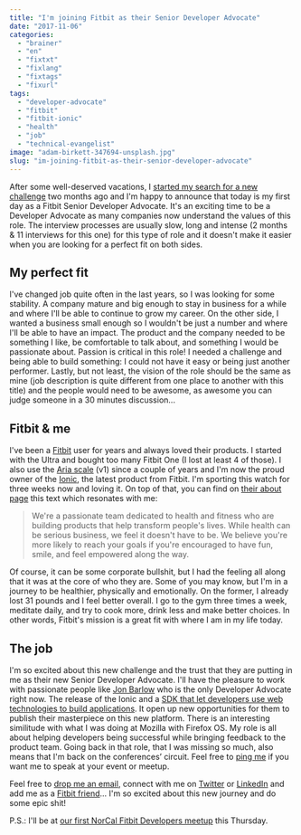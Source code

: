 ```yaml
---
title: "I'm joining Fitbit as their Senior Developer Advocate"
date: "2017-11-06"
categories: 
  - "brainer"
  - "en"
  - "fixtxt"
  - "fixlang"
  - "fixtags"
  - "fixurl"
tags: 
  - "developer-advocate"
  - "fitbit"
  - "fitbit-ionic"
  - "health"
  - "job"
  - "technical-evangelist"
image: "adam-birkett-347694-unsplash.jpg"
slug: "im-joining-fitbit-as-their-senior-developer-advocate"
---
```


After some well-deserved vacations, I [started my search for a new challenge](https://fred.dev/i-just-want-to-make-shit-happens-looking-for-a-new-opportunity/) two months ago and I'm happy to announce that today is my first day as a Fitbit Senior Developer Advocate. It's an exciting time to be a Developer Advocate as many companies now understand the values of this role. The interview processes are usually slow, long and intense (2 months & 11 interviews for this one) for this type of role and it doesn't make it easier when you are looking for a perfect fit on both sides.

## My perfect fit

I've changed job quite often in the last years, so I was looking for some stability. A company mature and big enough to stay in business for a while and where I'll be able to continue to grow my career. On the other side, I wanted a business small enough so I wouldn't be just a number and where I'll be able to have an impact. The product and the company needed to be something I like, be comfortable to talk about, and something I would be passionate about. Passion is critical in this role! I needed a challenge and being able to build something: I could not have it easy or being just another performer. Lastly, but not least, the vision of the role should be the same as mine (job description is quite different from one place to another with this title) and the people would need to be awesome, as awesome you can judge someone in a 30 minutes discussion...

## Fitbit & me

I've been a [Fitbit](https://www.fitbit.com/) user for years and always loved their products. I started with the Ultra and bought too many Fitbit One (I lost at least 4 of those). I also use the [Aria scale](https://www.fitbit.com/en-ca/shop/aria2) (v1) since a couple of years and I'm now the proud owner of the [Ionic](https://www.fitbit.com/en-ca/shop/ionic), the latest product from Fitbit. I'm sporting this watch for three weeks now and loving it. On top of that, you can find on [their about page](https://www.fitbit.com/en-ca/about) this text which resonates with me:

> We're a passionate team dedicated to health and fitness who are building products that help transform people's lives. While health can be serious business, we feel it doesn't have to be. We believe you're more likely to reach your goals if you're encouraged to have fun, smile, and feel empowered along the way.

Of course, it can be some corporate bullshit, but I had the feeling all along that it was at the core of who they are. Some of you may know, but I'm in a journey to be healthier, physically and emotionally. On the former, I already lost 31 pounds and I feel better overall. I go to the gym three times a week, meditate daily, and try to cook more, drink less and make better choices. In other words, Fitbit's mission is a great fit with where I am in my life today.

## The job

I'm so excited about this new challenge and the trust that they are putting in me as their new Senior Developer Advocate. I'll have the pleasure to work with passionate people like [Jon Barlow](https://www.linkedin.com/in/orviwan/) who is the only Developer Advocate right now. The release of the Ionic and a [SDK that let developers use web technologies to build applications](https://dev.fitbit.com/). It open up new opportunities for them to publish their masterpiece on this new platform. There is an interesting similitude with what I was doing at Mozilla with Firefox OS. My role is all about helping developers being successful while bringing feedback to the product team. Going back in that role, that I was missing so much, also means that I'm back on the conferences’ circuit. Feel free to [ping me](mailto:fharper@fitbit.com) if you want me to speak at your event or meetup.

Feel free to [drop me an email](mailto:fharper@fitbit.com), connect with me on [Twitter](https://twitter.com/fharper) or [LinkedIn](https://www.linkedin.com/in/fredericharper/) and add me as a [Fitbit friend](https://www.fitbit.com/user/226CCQ)... I'm so excited about this new journey and do some epic shit!

P.S.: I'll be at [our first NorCal Fitbit Developers meetup](https://www.meetup.com/fitbit/events/244553381/) this Thursday.
